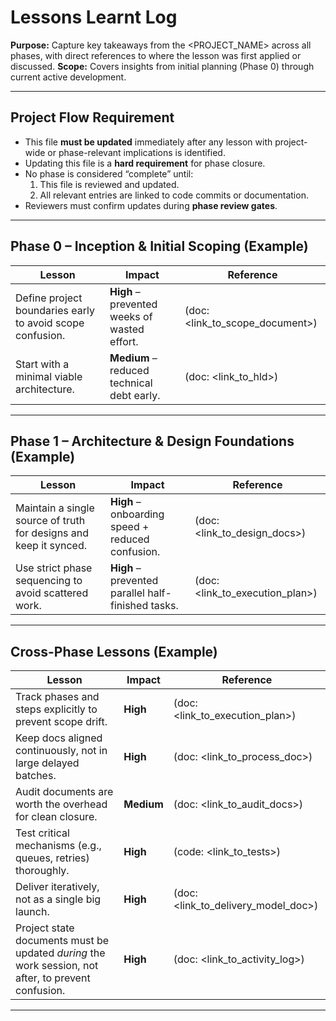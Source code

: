 # Lessons Learnt Log

**Purpose:**
Capture key takeaways from the <PROJECT_NAME> across all phases, with direct references to where the lesson was first applied or discussed.
**Scope:**
Covers insights from initial planning (Phase 0) through current active development.

---

## Project Flow Requirement

- This file **must be updated** immediately after any lesson with project-wide or phase-relevant implications is identified.
- Updating this file is a **hard requirement** for phase closure.
- No phase is considered “complete” until:
  1. This file is reviewed and updated.
  2. All relevant entries are linked to code commits or documentation.
- Reviewers must confirm updates during **phase review gates**.

---

## Phase 0 – Inception & Initial Scoping (Example)

| Lesson | Impact | Reference |
|--------|--------|-----------|
| Define project boundaries early to avoid scope confusion. | **High** – prevented weeks of wasted effort. | (doc: <link_to_scope_document>) |
| Start with a minimal viable architecture. | **Medium** – reduced technical debt early. | (doc: <link_to_hld>) |

---

## Phase 1 – Architecture & Design Foundations (Example)

| Lesson | Impact | Reference |
|--------|--------|-----------|
| Maintain a single source of truth for designs and keep it synced. | **High** – onboarding speed + reduced confusion. | (doc: <link_to_design_docs>) |
| Use strict phase sequencing to avoid scattered work. | **High** – prevented parallel half-finished tasks. | (doc: <link_to_execution_plan>) |

---

## Cross-Phase Lessons (Example)

| Lesson | Impact | Reference |
|--------|--------|-----------|
| Track phases and steps explicitly to prevent scope drift. | **High** | (doc: <link_to_execution_plan>) |
| Keep docs aligned continuously, not in large delayed batches. | **High** | (doc: <link_to_process_doc>) |
| Audit documents are worth the overhead for clean closure. | **Medium** | (doc: <link_to_audit_docs>) |
| Test critical mechanisms (e.g., queues, retries) thoroughly. | **High** | (code: <link_to_tests>) |
| Deliver iteratively, not as a single big launch. | **High** | (doc: <link_to_delivery_model_doc>) |
| Project state documents must be updated *during* the work session, not after, to prevent confusion. | **High** | (doc: <link_to_activity_log>) |

---
